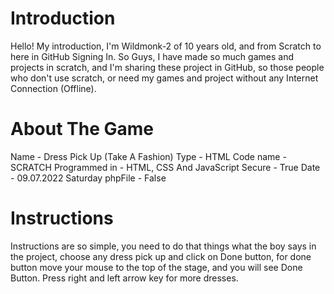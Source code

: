 # Introduction

Hello! My introduction, I'm Wildmonk-2 of 10 years old, and from Scratch to here in GitHub Signing In. So Guys, I have made so much games and projects in scratch, and I'm sharing these project in GitHub, so those people who don't use scratch, or need my games and project without any Internet Connection (Offline).

# About The Game

Name - Dress Pick Up (Take A Fashion)
Type - HTML
Code name - SCRATCH
Programmed in - HTML, CSS And JavaScript
Secure - True
Date - 09.07.2022 Saturday
phpFile - False

# Instructions

Instructions are so simple, you need to do that things what the boy says in the project, choose any dress pick up and click on Done button, for done button move your mouse to the top of the stage, and you will see Done Button. Press right and left arrow key for more dresses.
